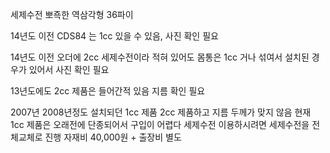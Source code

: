 세제수전 뽀죡한 역삼각형 36파이

14년도 이전 CDS84 는 1cc 있을 수 있음, 사진 확인 필요

14년도 이전 오더에 2cc 세제수전이라 적혀 있어도 몸통은 1cc 거나 섞여서 설치된 경우가 있어서 사진 확인 필요

13년도에도 2cc 제품은 들어간적 있음 지름 확인 필요

2007년 2008년정도 설치되던 1cc 제품
2cc 제품하고 지름 두께가 맞지 않음
현재 1cc 제품은 오래전에 단종되어서 구입이 어렵다
세제수전 이용하시려면 세제수전을 전체교체로 진행
자재비 40,000원 + 출장비 별도